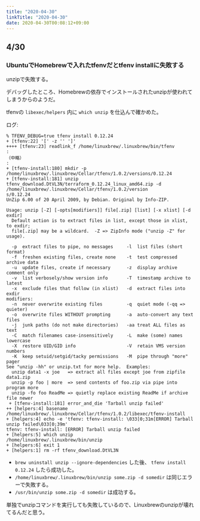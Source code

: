 ```yaml
---
title: "2020-04-30"
linkTitle: "2020-04-30"
date: 2020-04-30T00:08:12+09:00
---
```


## 4/30
### UbuntuでHomebrewで入れたtfenvだとtfenv installに失敗する

unzipで失敗する。

デバッグしたところ、Homebrewの依存でインストールされたunzipが使われてしまうからのようだ。

tfenvの `libexec/helpers` 内に `which unzip` を仕込んで確かめた。

ログ:

```
% TFENV_DEBUG=true tfenv install 0.12.24
+ [tfenv:22] '[' -z '' ']'
++++ [tfenv:23] readlink_f /home/linuxbrew/.linuxbrew/bin/tfenv
:
（中略）
:
+ [tfenv-install:180] mkdir -p /home/linuxbrew/.linuxbrew/Cellar/tfenv/1.0.2/versions/0.12.24
+ [tfenv-install:181] unzip tfenv_download.DtVL3N/terraform_0.12.24_linux_amd64.zip -d /home/linuxbrew/.linuxbrew/Cellar/tfenv/1.0.2/version
s/0.12.24
UnZip 6.00 of 20 April 2009, by Debian. Original by Info-ZIP.

Usage: unzip [-Z] [-opts[modifiers]] file[.zip] [list] [-x xlist] [-d exdir]
  Default action is to extract files in list, except those in xlist, to exdir;
  file[.zip] may be a wildcard.  -Z => ZipInfo mode ("unzip -Z" for usage).

  -p  extract files to pipe, no messages     -l  list files (short format)
  -f  freshen existing files, create none    -t  test compressed archive data
  -u  update files, create if necessary      -z  display archive comment only
  -v  list verbosely/show version info       -T  timestamp archive to latest
  -x  exclude files that follow (in xlist)   -d  extract files into exdir
modifiers:
  -n  never overwrite existing files         -q  quiet mode (-qq => quieter)
  -o  overwrite files WITHOUT prompting      -a  auto-convert any text files
  -j  junk paths (do not make directories)   -aa treat ALL files as text
  -C  match filenames case-insensitively     -L  make (some) names lowercase
  -X  restore UID/GID info                   -V  retain VMS version numbers
  -K  keep setuid/setgid/tacky permissions   -M  pipe through "more" pager
See "unzip -hh" or unzip.txt for more help.  Examples:
  unzip data1 -x joe   => extract all files except joe from zipfile data1.zip
  unzip -p foo | more  => send contents of foo.zip via pipe into program more
  unzip -fo foo ReadMe => quietly replace existing ReadMe if archive file newer
 + [tfenv-install:181] error_and_die 'Tarball unzip failed'
++ [helpers:4] basename /home/linuxbrew/.linuxbrew/Cellar/tfenv/1.0.2/libexec/tfenv-install
+ [helpers:4] echo -e 'tfenv: tfenv-install: \033[0;31m[ERROR] Tarball unzip failed\033[0;39m'
tfenv: tfenv-install: [ERROR] Tarball unzip failed
+ [helpers:5] which unzip
/home/linuxbrew/.linuxbrew/bin/unzip
+ [helpers:6] exit 1
+ [helpers:1] rm -rf tfenv_download.DtVL3N
```

- `brew uninstall unzip --ignore-dependencies` した後、 `tfenv install 0.12.24` したら成功した。
- `/home/linuxbrew/.linuxbrew/bin/unzip some.zip -d somedir` は同じエラーで失敗する。
- `/usr/bin/unzip some.zip -d somedir` は成功する。

単独でunzipコマンドを実行しても失敗しているので、Linuxbrewのunzipが壊れてるんだと思う。
